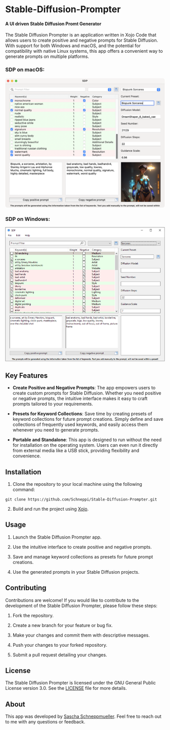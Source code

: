 # Stable-Diffusion-Prompter
#### A UI driven Stable Diffusion Promt Generator

The Stable Diffusion Prompter is an application written in Xojo Code that allows users to create positive and negative prompts for Stable Diffusion. With support for both Windows and macOS, and the potential for compatibility with native Linux systems, this app offers a convenient way to generate prompts on multiple platforms.


### SDP on macOS:

![Main Screen on macOS 13](https://github.com/Schneppi/Stable-Diffusion-Prompter/blob/main/GitHubImages/mac_Window_Main.png)


### SDP on Windows:

![Main Screen on Windows 10](https://github.com/Schneppi/Stable-Diffusion-Prompter/blob/main/GitHubImages/Win_Window_Main.PNG)


## Key Features

- **Create Positive and Negative Prompts**: The app empowers users to create custom prompts for Stable Diffusion. Whether you need positive or negative prompts, the intuitive interface makes it easy to craft prompts tailored to your requirements.

- **Presets for Keyword Collections**: Save time by creating presets of keyword collections for future prompt creations. Simply define and save collections of frequently used keywords, and easily access them whenever you need to generate prompts.

- **Portable and Standalone**: This app is designed to run without the need for installation on the operating system. Users can even run it directly from external media like a USB stick, providing flexibility and convenience.


## Installation

1. Clone the repository to your local machine using the following command:

```shell
git clone https://github.com/Schneppi/Stable-Diffusion-Prompter.git
```

2. Build and run the project using [Xojo](https://xojo.com/).

## Usage

1. Launch the Stable Diffusion Prompter app.

2. Use the intuitive interface to create positive and negative prompts.

3. Save and manage keyword collections as presets for future prompt creations.

4. Use the generated prompts in your Stable Diffusion projects.

## Contributing

Contributions are welcome! If you would like to contribute to the development of the Stable Diffusion Prompter, please follow these steps:

1. Fork the repository.

2. Create a new branch for your feature or bug fix.

3. Make your changes and commit them with descriptive messages.

4. Push your changes to your forked repository.

5. Submit a pull request detailing your changes.

## License

The Stable Diffusion Prompter is licensed under the GNU General Public License version 3.0. See the [LICENSE](LICENSE) file for more details.

## About

This app was developed by [Sascha Schneppmueller](https://github.com/Schneppi). Feel free to reach out to me with any questions or feedback.
